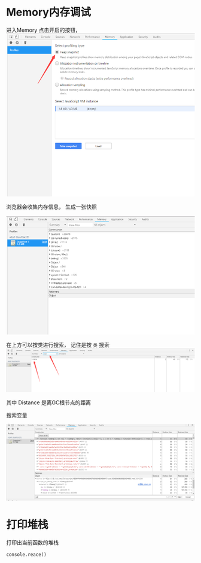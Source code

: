 # Memory内存调试
进入Memory 点击开启的按钮，
![](md_imgs/start.png)

浏览器会收集内存信息， 生成一张快照

![](md_imgs/flashPhoto.png)

在上方可以按类进行搜索， 记住是按 `类` 搜索
![](md_imgs/search.png)


其中 Distance 是离GC根节点的距离


搜索变量

![](md_imgs/searhvar.png)


# 打印堆栈
打印出当前函数的堆栈

```
console.reace()
```